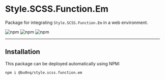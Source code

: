 # Style.SCSS.Function.Em

Package for integrating `Style.SCSS.Function.Em` in a web environment.

![npm](https://img.shields.io/npm/v/@bu0nq/style.scss.function.em?style=for-the-badge)
![npm](https://img.shields.io/npm/dm/@bu0nq/style.scss.function.em?style=for-the-badge)
![npm](https://img.shields.io/npm/dt/@bu0nq/style.scss.function.em?style=for-the-badge)
___

## Installation

This package can be deployed automatically using NPM:

```
npm i @bu0nq/style.scss.function.em
```
